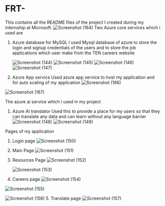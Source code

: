 # FRT-
This contains all the README files of the project I created during my internship at Microsoft.
![Screenshot (164)](https://github.com/ganeshpandey16/FRT-/assets/138892958/ad98e7b5-dda9-46d5-a251-f1889e102534)
Two Azure core services which i used are
1. Azure database for MySQL
   I used Mysql database of azure to store the login and signup credentials of the users and to store the job applications which user make from the TEN careers website
   
   ![Screenshot (144)](https://github.com/ganeshpandey16/FRT-/assets/138892958/4d7a723e-e0ee-46d1-85e9-ad8b20f9b53c)
   ![Screenshot (145)](https://github.com/ganeshpandey16/FRT-/assets/138892958/c4518de4-6582-4151-a74c-b54072c45d27)
   ![Screenshot (146)](https://github.com/ganeshpandey16/FRT-/assets/138892958/6ecdebee-855e-4b9c-90f3-f8259a6fda6b)
   ![Screenshot (147)](https://github.com/ganeshpandey16/FRT-/assets/138892958/81f62aa3-d467-436e-92fb-9e27897b1bf1)
   
3. Azure App service
   Used azure app service to host my application and for auto scaling of my application
   ![Screenshot (166)](https://github.com/ganeshpandey16/FRT-/assets/138892958/0925724e-69d3-4612-aa19-f04524134dc8)

![Screenshot (167)](https://github.com/ganeshpandey16/FRT-/assets/138892958/3e878479-bd22-4812-970b-0e26d71995bc)



The azure ai service which i used in my project
1. Azure AI translator
   Used this to provide a place for my users so that they can translate any data and can learn without any language barrier
   ![Screenshot (148)](https://github.com/ganeshpandey16/FRT-/assets/138892958/3c98dc3d-9a24-4d84-a72c-ca5a8ab4ff92)
   ![Screenshot (149)](https://github.com/ganeshpandey16/FRT-/assets/138892958/4cec1289-2e4e-4874-bfd4-c3de7eefc24c)

Pages of my application
1. Login page
   ![Screenshot (150)](https://github.com/ganeshpandey16/FRT-/assets/138892958/81b589c8-5da4-40fe-b9af-a030e7d347ca)
2. Main Page
   ![Screenshot (151)](https://github.com/ganeshpandey16/FRT-/assets/138892958/b995a303-4f78-4a2f-8139-6f3cbbc881d2)
3. Resources Page
   ![Screenshot (152)](https://github.com/ganeshpandey16/FRT-/assets/138892958/844ef7b5-dd7a-4366-aba6-b7b5c9d7e10a)

   ![Screenshot (153)](https://github.com/ganeshpandey16/FRT-/assets/138892958/5e5d3714-01db-4a23-b97e-c0923079b1f7)
4. Careers page
    ![Screenshot (154)](https://github.com/ganeshpandey16/FRT-/assets/138892958/5654a1a2-df7d-4aca-90da-c616053af6d7)

![Screenshot (155)](https://github.com/ganeshpandey16/FRT-/assets/138892958/337e5ac9-4955-4213-9df2-df3d2a124573)

![Screenshot (156)](https://github.com/ganeshpandey16/FRT-/assets/138892958/afb2935f-8029-47d8-884b-784fdd4eaf06)
5. Translate page
   ![Screenshot (157)](https://github.com/ganeshpandey16/FRT-/assets/138892958/b1d5b714-bdea-40f1-84a1-4418400320dd)
